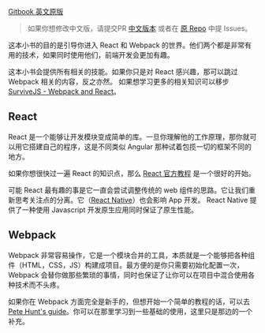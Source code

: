[Gitbook 英文原版](http://christianalfoni.github.io/react-webpack-cookbook/)

> 如果你想修改中文版，请提交PR [中文版本](https://github.com/fakefish/react-webpack-cookbook) 或者在 [原 Repo](https://github.com/christianalfoni/react-webpack-cookbook/issues) 中提 Issues。

这本小书的目的是引导你进入 React 和 Webpack 的世界。他们两个都是非常有用的技术，如果同时使用他们，前端开发会更加有趣。

这本小书会提供所有相关的技能。如果你只是对 React 感兴趣，那可以跳过 Webpack 相关的内容，反之亦然。 如果想学习更多的相关知识可以移步 [SurviveJS - Webpack and React](https://github.com/survivejs/webpack_react)。 

## React

React 是一个能够让开发模块变成简单的库。一旦你理解他的工作原理，那你就可以用它搭建自己的程序，这是不同类似 Angular 那种试着包揽一切的框架不同的地方。

如果你想很快过一遍 React 的知识点，那么 [React 官方教程](http://facebook.github.io/react/docs/tutorial.html) 是一个很好的开始。

可能 React 最有趣的事是它一直会尝试调整传统的 web 组件的思路。它让我们重新思考关注点的分离。它（[React Native](https://facebook.github.io/react-native/)）也会影响 App 开发。 React Native 提供了一种使用 Javascript 开发原生应用同时保证了原生性能。

## Webpack

Webpack 非常容易操作，它是一个模块合并的工具，本质就是一个能够把各种组件（HTML，CSS，JS）构建成项目。最方便的是你只需要初始化配置一次，Webpack 会替你做那些繁琐的事情，同时也保证了让你可以在项目中混合使用各种技术而不头疼。

如果你在 Webpack 方面完全是新手的，但想开始一个简单的教程的话，可以去 [Pete Hunt&apos;s guide](https://github.com/petehunt/webpack-howto)。你可以在那里学习到一些基础的使用，这里只是那边的一个补充。